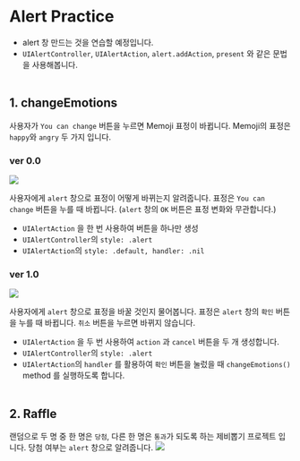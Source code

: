 # Alert Practice
* alert 창 만드는 것을 연습할 예정입니다. 
* `UIAlertController`, `UIAlertAction`, `alert.addAction`, `present` 와 같은 문법을 사용해봅니다.
<br/><br/>

## 1. changeEmotions
사용자가  `You can change` 버튼을 누르면 Memoji 표정이 바뀝니다. Memoji의 표정은 `happy`와 `angry` 두 가지 입니다.

### ver 0.0
![](https://miro.medium.com/max/2000/1*pZb_vlkGrjkAlYqMpvWR_Q.png)

사용자에게 `alert` 창으로 표정이 어떻게 바뀌는지 알려줍니다. 표정은 `You can change` 버튼을 누를 때 바뀝니다. (`alert` 창의 `OK` 버튼은 표정 변화와 무관합니다.)
* `UIAlertAction` 을 한 번 사용하여 버튼을 하나만 생성
* `UIAlertController`의 `style: .alert`
* `UIAlertAction`의 `style: .default, handler: .nil` 

### ver 1.0
![](https://miro.medium.com/max/2000/1*qp_xMyMybUv8e1kCmHf_5w.png)

사용자에게 `alert` 창으로 표정을 바꿀 것인지 물어봅니다. 표정은 `alert` 창의 `확인` 버튼을 누를 때 바뀝니다. `취소` 버튼을 누르면 바뀌지 않습니다.
* `UIAlertAction` 을 두 번 사용하여 `action` 과 `cancel` 버튼을 두 개 생성합니다.
* `UIAlertController`의 `style: .alert`
* `UIAlertAction`의 `handler` 를 활용하여 `확인` 버튼을 눌렀을 때 `changeEmotions()` method 를 실행하도록 합니다.
<br/><br/>

## 2. Raffle
랜덤으로 두 명 중 한 명은 `당첨`, 다른 한 명은 `통과`가 되도록 하는 제비뽑기 프로젝트 입니다. 당첨 여부는 `alert` 창으로 알려줍니다.
![](https://miro.medium.com/max/2000/1*zf7cRUR7_OB5ONlcKPjR4Q.png)



